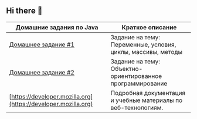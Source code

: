 ## Hi there 👋

| Домашние задания по Java                                              | Краткое описание                                                      |
|---------------------------------------------------------------|-----------------------------------------------------------------------|
| [Домашнее задание #1](https://github.com/pmirov/HomeWork_1)                      | Задание на тему: Переменные, условия, циклы, массивы, методы |
| [Домашнее задание #2](https://github.com/pmirov/HomeWork2)        | Задание на тему: Объектно-ориентированное программирование |
| [https://developer.mozilla.org](https://developer.mozilla.org)  | Подробная документация и учебные материалы по веб-технологиям.         |
